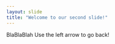 ```yaml
---
layout: slide
title: "Welcome to our second slide!"
---
```

BlaBlaBlah
Use the left arrow to go back!
